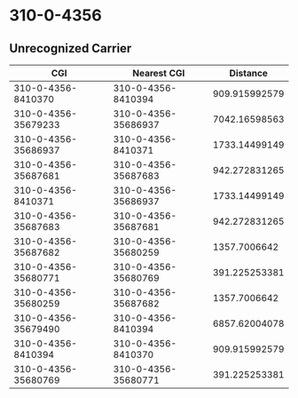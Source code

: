 # 310-0-4356
## Unrecognized Carrier


| CGI | Nearest CGI | Distance |
|-----|-------------|----------|
| 310-0-4356-8410370 | 310-0-4356-8410394 | 909.915992579 |
| 310-0-4356-35679233 | 310-0-4356-35686937 | 7042.16598563 |
| 310-0-4356-35686937 | 310-0-4356-8410371 | 1733.14499149 |
| 310-0-4356-35687681 | 310-0-4356-35687683 | 942.272831265 |
| 310-0-4356-8410371 | 310-0-4356-35686937 | 1733.14499149 |
| 310-0-4356-35687683 | 310-0-4356-35687681 | 942.272831265 |
| 310-0-4356-35687682 | 310-0-4356-35680259 | 1357.7006642 |
| 310-0-4356-35680771 | 310-0-4356-35680769 | 391.225253381 |
| 310-0-4356-35680259 | 310-0-4356-35687682 | 1357.7006642 |
| 310-0-4356-35679490 | 310-0-4356-8410394 | 6857.62004078 |
| 310-0-4356-8410394 | 310-0-4356-8410370 | 909.915992579 |
| 310-0-4356-35680769 | 310-0-4356-35680771 | 391.225253381 |
